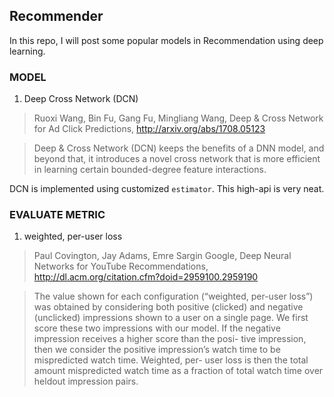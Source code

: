 ## Recommender

In this repo, I will post some popular models in Recommendation using deep learning.

### MODEL
1. Deep Cross Network (DCN)
>Ruoxi Wang, Bin Fu, Gang Fu, Mingliang Wang, Deep & Cross Network for Ad Click Predictions, 
http://arxiv.org/abs/1708.05123

>Deep & Cross Network (DCN) keeps the benefits of a DNN model, and beyond that, it introduces a novel cross network that is more efficient in learning certain bounded-degree feature interactions. 

DCN is implemented using customized ``estimator``. This high-api is very neat.


### EVALUATE METRIC
1. weighted, per-user loss
> Paul Covington, Jay Adams, Emre Sargin Google, Deep Neural Networks for YouTube Recommendations,
http://dl.acm.org/citation.cfm?doid=2959100.2959190

>The value shown for each configuration (“weighted, per-user loss”) was obtained by considering both positive (clicked) and negative (unclicked) impressions shown to a user on a single page. We first score these two impressions with our model. If the negative impression receives a higher score than the posi- tive impression, then we consider the positive impression’s watch time to be mispredicted watch time. Weighted, per- user loss is then the total amount mispredicted watch time as a fraction of total watch time over heldout impression pairs.

